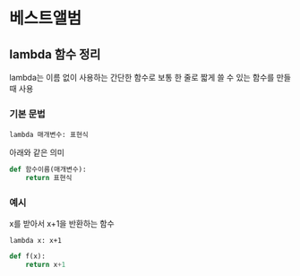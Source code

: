 # 베스트앨범

## lambda 함수 정리
lambda는 이름 없이 사용하는 간단한 함수로 보통 한 줄로 짧게 쓸 수 있는 함수를 만들 때 사용

### 기본 문법
`lambda 매개변수: 표현식`

아래와 같은 의미

```python
def 함수이름(매개변수):
    return 표현식
```

### 예시
x를 받아서 x+1을 반환하는 함수

`lambda x: x+1`

```python
def f(x):
    return x+1
```